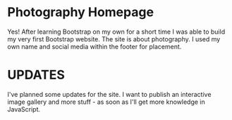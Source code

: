 # Photography Homepage

Yes! After learning Bootstrap on my own for a short time I was able to build my very first Bootstrap website. The site is about photography. I used my own name and social media within the footer for placement. 

# UPDATES
I've planned some updates for the site. I want to publish an interactive image gallery and more stuff - as soon as I'll get more knowledge in JavaScript. 

